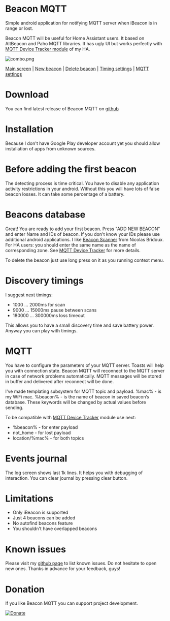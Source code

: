 # Beacon MQTT
Simple android application for notifying MQTT server when iBeacon is in range or lost.

Beacon MQTT will be useful for Home Assistant users. It based on AltBeacon and Paho MQTT libraries. It has ugly UI but works perfectly with [MQTT Device Tracker module](https://www.home-assistant.io/components/device_tracker.mqtt/) of my HA.

![combo.png](https://raw.githubusercontent.com/turbo-lab/beacon_mqtt/gh-pages/screenshots/combo.png)

[Main screen](https://raw.githubusercontent.com/turbo-lab/beacon_mqtt/gh-pages/screenshots/1.png)
 | [New beacon](https://raw.githubusercontent.com/turbo-lab/beacon_mqtt/gh-pages/screenshots/1.png)
 | [Delete beacon](https://raw.githubusercontent.com/turbo-lab/beacon_mqtt/gh-pages/screenshots/1.png)
 | [Timing settings](https://raw.githubusercontent.com/turbo-lab/beacon_mqtt/gh-pages/screenshots/1.png)
 | [MQTT settings](https://raw.githubusercontent.com/turbo-lab/beacon_mqtt/gh-pages/screenshots/1.png)

# Download
You can find latest release of Beacon MQTT on  [github](https://github.com/turbo-lab/android-beacon-mqtt/releases/latest)

# Installation
Because I don't have Google Play developer account yet you should allow installation of apps from unknown sources.

# Before adding the first beacon
The detecting process is time critical. You have to disable any application activity restrictions in your android. Without this you will have lots of false beacon losses. It can take some percentage of a battery.

# Beacons database
Great! You are ready to add your first beacon. Press "ADD NEW BEACON" and enter Name and IDs of beacon. If you don't know your IDs please use additional android applications. I like [Beacon Scanner](https://play.google.com/store/apps/details?id=com.bridou_n.beaconscanner) from Nicolas Bridoux. For HA users: you should enter the same name as the name of corresponding zone. See [MQTT Device Tracker](https://www.home-assistant.io/components/device_tracker.mqtt/) for more details.

To delete the beacon just use long press on it as you running context menu.

# Discovery timings
I suggest next timings:
  * 1000 ... 2000ms for scan
  * 9000 ... 15000ms pause between scans
  * 180000 ... 300000ms loss timeout

This allows you to have a small discovery time and save battery power. Anyway you can play with timings.

# MQTT
You have to configure the parameters of your MQTT server. Toasts will help you with connection state. Beacon MQTT will reconnect to the MQTT server in case of network problems automatically. MQTT messages will be stored in buffer and delivered after reconnect will be done.

I've made templating subsystem for MQTT topic and payload. %mac% - is my WiFi mac. %beacon% - is the name of beacon in saved beacon’s database. These keywords will be changed by actual values before sending.

To be compatible with [MQTT Device Tracker](https://www.home-assistant.io/components/device_tracker.mqtt/) module use next:
* %beacon% - for enter payload
* not_home - for lost payload
* location/%mac% - for both topics

# Events journal
The log screen shows last 1k lines. It helps you with debugging of interaction. You can clear journal by pressing clear button.

# Limitations
* Only iBeacon is supported
* Just 4 beacons can be added
* No autofind beacons feature
* You shouldn't have overlapped beacons

# Known issues
Please visit my [github page](https://github.com/turbo-lab/android-beacon-mqtt/issues) to list known issues. Do not hesitate to open new ones. Thanks in advance for your feedback, guys!

# Donation
If you like Beacon MQTT you can support project development.

 [![Donate](https://img.shields.io/badge/Donate-PayPal-green.svg)](https://www.paypal.com/cgi-bin/webscr?cmd=_s-xclick&hosted_button_id=9C6TJX2SCA3BC&source=url)

